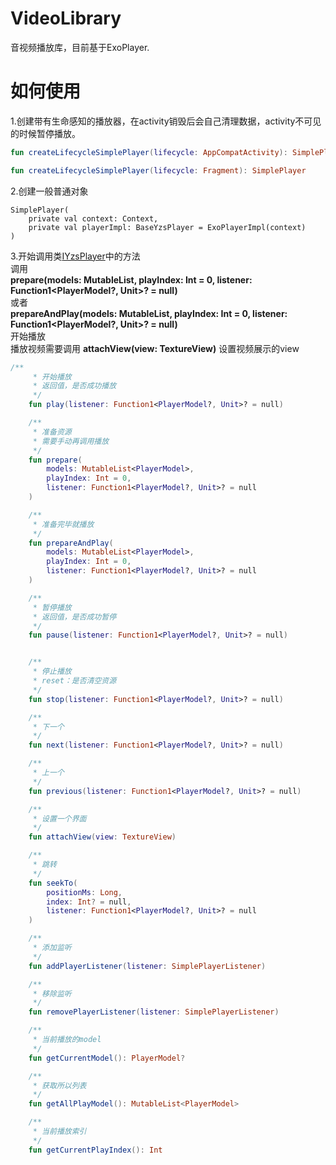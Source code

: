 # VideoLibrary
音视频播放库，目前基于ExoPlayer.

# 如何使用
1.创建带有生命感知的播放器，在activity销毁后会自己清理数据，activity不可见的时候暂停播放。
```kotlin
fun createLifecycleSimplePlayer(lifecycle: AppCompatActivity): SimplePlayer

fun createLifecycleSimplePlayer(lifecycle: Fragment): SimplePlayer
```
2.创建一般普通对象
```
SimplePlayer(
    private val context: Context,
    private val playerImpl: BaseYzsPlayer = ExoPlayerImpl(context)
) 
```

3.开始调用类[IYzsPlayer](https://github.com/kotle/VideoLibrary/blob/master/playerlibrary/src/main/java/com/yizisu/playerlibrary/IYzsPlayer.kt)中的方法<br/>
调用<br/>
**prepare(models: MutableList<PlayerModel>, playIndex: Int = 0, listener: Function1<PlayerModel?, Unit>? = null)**<br/>
或者<br/>
**prepareAndPlay(models: MutableList<PlayerModel>, playIndex: Int = 0, listener: Function1<PlayerModel?, Unit>? = null)**<br/>
开始播放<br/>
播放视频需要调用 **attachView(view: TextureView)** 设置视频展示的view
```kotlin
/**
     * 开始播放
     * 返回值，是否成功播放
     */
    fun play(listener: Function1<PlayerModel?, Unit>? = null)

    /**
     * 准备资源
     * 需要手动再调用播放
     */
    fun prepare(
        models: MutableList<PlayerModel>,
        playIndex: Int = 0,
        listener: Function1<PlayerModel?, Unit>? = null
    )

    /**
     * 准备完毕就播放
     */
    fun prepareAndPlay(
        models: MutableList<PlayerModel>,
        playIndex: Int = 0,
        listener: Function1<PlayerModel?, Unit>? = null
    )

    /**
     * 暂停播放
     * 返回值，是否成功暂停
     */
    fun pause(listener: Function1<PlayerModel?, Unit>? = null)


    /**
     * 停止播放
     * reset：是否清空资源
     */
    fun stop(listener: Function1<PlayerModel?, Unit>? = null)

    /**
     * 下一个
     */
    fun next(listener: Function1<PlayerModel?, Unit>? = null)

    /**
     * 上一个
     */
    fun previous(listener: Function1<PlayerModel?, Unit>? = null)

    /**
     * 设置一个界面
     */
    fun attachView(view: TextureView)

    /**
     * 跳转
     */
    fun seekTo(
        positionMs: Long,
        index: Int? = null,
        listener: Function1<PlayerModel?, Unit>? = null
    )

    /**
     * 添加监听
     */
    fun addPlayerListener(listener: SimplePlayerListener)

    /**
     * 移除监听
     */
    fun removePlayerListener(listener: SimplePlayerListener)

    /**
     * 当前播放的model
     */
    fun getCurrentModel(): PlayerModel?

    /**
     * 获取所以列表
     */
    fun getAllPlayModel(): MutableList<PlayerModel>

    /**
     * 当前播放索引
     */
    fun getCurrentPlayIndex(): Int
```
